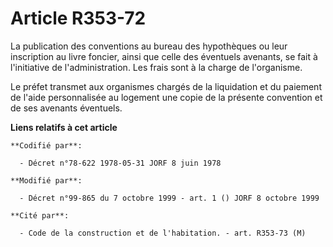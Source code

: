 # Article R353-72

La publication des conventions au bureau des hypothèques ou leur inscription au livre foncier, ainsi que celle des éventuels
avenants, se fait à l'initiative de l'administration. Les frais sont à la charge de l'organisme.

Le préfet transmet aux organismes chargés de la liquidation et du paiement de l'aide personnalisée au logement une copie de
la présente convention et de ses avenants éventuels.

**Liens relatifs à cet article**

	**Codifié par**:

	  - Décret n°78-622 1978-05-31 JORF 8 juin 1978

	**Modifié par**:

	  - Décret n°99-865 du 7 octobre 1999 - art. 1 () JORF 8 octobre 1999

	**Cité par**:

	  - Code de la construction et de l'habitation. - art. R353-73 (M)
